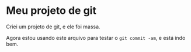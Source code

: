 # Meu projeto de git

Criei um projeto de git, e ele foi massa.

Agora estou usando este arquivo para
testar o `git commit -am`, e está indo bem.
